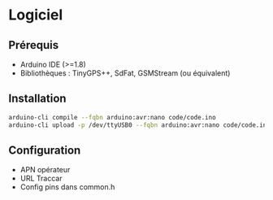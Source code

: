# Logiciel

## Prérequis

- Arduino IDE (>=1.8)
- Bibliothèques : TinyGPS++, SdFat, GSMStream (ou équivalent)

## Installation

```bash
arduino-cli compile --fqbn arduino:avr:nano code/code.ino
arduino-cli upload -p /dev/ttyUSB0 --fqbn arduino:avr:nano code/code.ino
```

## Configuration

- APN opérateur
- URL Traccar
- Config pins dans common.h